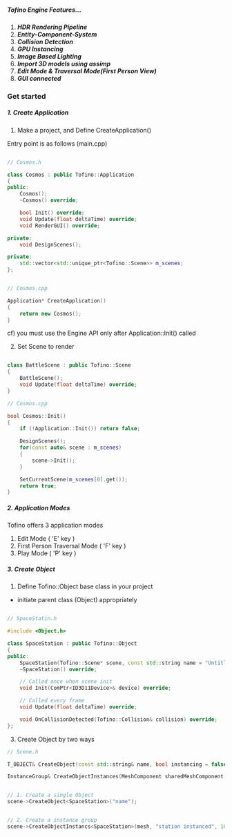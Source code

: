 

##### Tofino Engine Features...

1. _**HDR Rendering Pipeline**_
2. _**Entity-Component-System**_
3. _**Collision Detection**_
4. _**GPU Instancing**_
5. _**Image Based Lighting**_
6. _**Import 3D models using assimp**_
7. _**Edit Mode & Traversal Mode(First Person View)**_
8. _**GUI connected**_


### Get started

##### 1. Create Application 

1. Make a project, and Define CreateApplication() 

Entry point is as follows (main.cpp)

``` cpp

// Cosmos.h

class Cosmos : public Tofino::Application
{
public:
	Cosmos();
	~Cosmos() override;

	bool Init() override;
	void Update(float deltaTime) override;
	void RenderGUI() override;

private:
	void DesignScenes();

private:
	std::vector<std::unique_ptr<Tofino::Scene>> m_scenes;
};


// Cosmos.cpp

Application* CreateApplication()
{
    return new Cosmos();
}

```

cf) 
you must use the Engine API only after Application::Init() called


2. Set Scene to render

```cpp

class BattleScene : public Tofino::Scene
{
	BattleScene();
	void Update(float deltaTime) override;
}

// Cosmos.cpp

bool Cosmos::Init()
{
    if (!Application::Init()) return false;

    DesignScenes();
    for(const auto& scene : m_scenes)
    {
        scene->Init();
    }

    SetCurrentScene(m_scenes[0].get());
    return true;
}

```

##### 2. Application Modes

Tofino offers 3 application modes

1. Edit Mode ( 'E' key )
2. First Person Traversal Mode ( 'F' key )
3. Play Mode ( 'P' key )

##### 3. Create Object

1. Define Tofino::Object base class in your project
- initiate parent class (Object) appropriately

``` cpp

// SpaceStatin.h

#include <Object.h>

class SpaceStation : public Tofino::Object
{
public:
	SpaceStation(Tofino::Scene* scene, const std::string name = "Untitled", const bool isHittable = true);
	~SpaceStation() override;

	// Called once when scene init
	void Init(ComPtr<ID3D11Device>& device) override;

	// Called every frame
	void Update(float deltaTime) override;

	void OnCollisionDetected(Tofino::Collision& collision) override;
};

```

3. Create Object by two ways 

``` cpp
// Scene.h

T_OBJECT& CreateObject(const std::string& name, bool instancing = false);

InstanceGroup& CreateObjectInstances(MeshComponent sharedMeshComponent, std::string groupName, int numInstances);


// 1. Create a single Object
scene->CreateObject<SpaceStation>("name");


// 2. Create a instance group
scene->CreateObjectInstancs<SpaceStation>(mesh, "station instanced", 1000);

```





